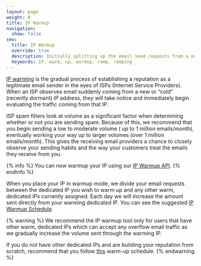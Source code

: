 ```yaml
---
layout: page
weight: 0
title: IP Warmup
navigation:
  show: false
seo:
  title: IP Warmup
  override: true
  description: Initially splitting up the email send requests from a new dedicated IP, so it doesn't get blocked.
  keywords: IP, warm, up, warmup, ramp, ramping
---
```


[IP warming]({{root_url}}/User_Guide/Settings/ip_warmup.html) is the gradual process of establishing a reputation as a legitimate email sender in the eyes of ISPs (Internet Service Providers). When an ISP observes email suddenly coming from a new or “cold” (recently dormant) IP address, they will take notice and immediately begin evaluating the traffic coming from that IP.

ISP spam filters look at volume as a significant factor when determining whether or not you are sending spam. Because of this, we recommend that you begin sending a low to moderate volume ( up to 1 million emails/month), eventually working your way up to larger volumes (over 1 million emails/month). This gives the receiving email providers a chance to closely observe your sending habits and the way your customers treat the emails they receive from you.

{% info %}
You can now warmup your IP using our [IP Warmup API]({{root_url}}/API_Reference/Web_API_v3/IP_Management/ip_warmup.html).
{% endinfo %}

When you place your IP in warmup mode, we divide your email requests between the dedicated IP you wish to warm up and any other warm, dedicated IPs currently assigned. Each day we will increase the amount sent directly from your warming dedicated IP. You can see the suggested [IP Warmup Schedule]({{root_url}}/assets/IPWarmupSchedule.pdf).

{% warning %}
We recommend the IP warmup tool only for users that have other warm, dedicated IPs which can accept any overflow email traffic as we gradually increase the volume sent through the warming IP.

If you do not have other dedicated IPs and are building your reputation from scratch, recommend that you follow [this]({{root_url}}/assets/IPWarmupSchedule.pdf) warm-up schedule.
{% endwarning %}